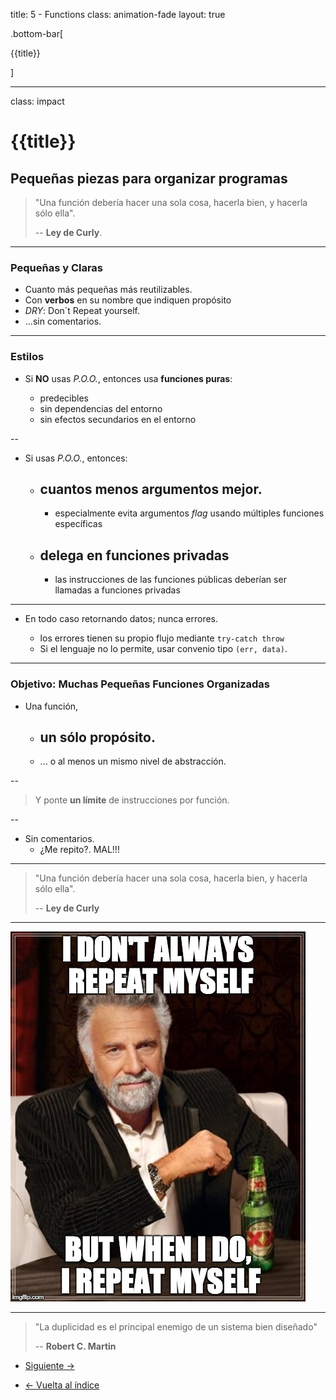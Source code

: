 title: 5 - Functions
class: animation-fade
layout: true

.bottom-bar[

{{title}}

]

---

class: impact

# {{title}}

## Pequeñas piezas para organizar programas

> "Una función debería hacer una sola cosa, hacerla bien, y hacerla sólo ella".
>
> -- **Ley de Curly**.

---

### Pequeñas y Claras

- Cuanto más pequeñas más reutilizables.
- Con **verbos** en su nombre que indiquen propósito
- _DRY_: Don´t Repeat yourself.
- ...sin comentarios.

---

### Estilos

- Si **NO** usas _P.O.O._, entonces usa **funciones puras**:

    - predecibles
    - sin dependencias del entorno
    - sin efectos secundarios en el entorno

--

- Si usas _P.O.O._, entonces:

    - ## cuantos menos argumentos mejor.

        - especialmente evita argumentos _flag_ usando múltiples funciones específicas

    - ## delega en funciones privadas

        - las instrucciones de las funciones públicas deberían ser llamadas a funciones privadas

---

- En todo caso retornando datos; nunca errores.

    - los errores tienen su propio flujo mediante `try-catch throw`
    - Si el lenguaje no lo permite, usar convenio tipo `(err, data)`.

---

### Objetivo: Muchas Pequeñas Funciones Organizadas

- Una función,

    - ## un sólo propósito.

    - ... o al menos un mismo nivel de abstracción.

--

> Y ponte **un límite** de instrucciones por función.

--

- Sin comentarios.
  - ¿Me repito?. MAL!!!

---

> "Una función debería hacer una sola cosa, hacerla bien, y hacerla sólo ella".
>
> -- **Ley de Curly**

---

![Don´t repeat Yourself](./assets/dry.jpg)

---

> "La duplicidad es el principal enemigo de un sistema bien diseñado"
>
> -- **Robert C. Martin**

- [Siguiente ->](./6-data.html)

- [<- Vuelta al índice ](./)
